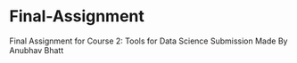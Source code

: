 # Final-Assignment
Final Assignment for Course 2: Tools for Data Science
Submission Made By 
Anubhav Bhatt
